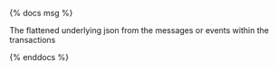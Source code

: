 {% docs msg %}

The flattened underlying json from the messages or events within the transactions

{% enddocs %}